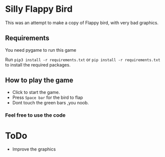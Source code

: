 # Silly Flappy Bird

This was an attempt to make a copy of Flappy bird, with very bad graphics.

## Requirements

You need pygame to run this game

Run `pip3 install -r requirements.txt` or `pip install -r requirements.txt` to install the required packages.

## How to play the game

- Click to start the game.
- Press `Space bar` for the bird to flap
- Dont touch the green bars ,you noob.

### Feel free to use the code

# ToDo
- Improve the graphics
